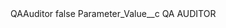 <?xml version="1.0" encoding="UTF-8"?>
<CustomMetadata xmlns="http://soap.sforce.com/2006/04/metadata" xmlns:xsi="http://www.w3.org/2001/XMLSchema-instance" xmlns:xsd="http://www.w3.org/2001/XMLSchema">
    <label>QAAuditor</label>
    <protected>false</protected>
    <values>
        <field>Parameter_Value__c</field>
        <value xsi:type="xsd:string">QA AUDITOR</value>
    </values>
</CustomMetadata>
